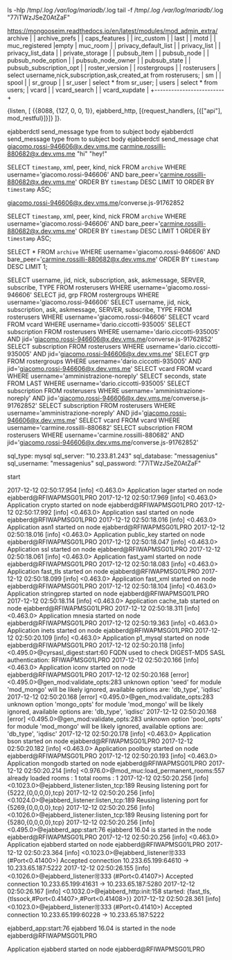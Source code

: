  ls -hlp /tmp/*.log /var/log/mariadb/*.log
 tail -f /tmp/*.log /var/log/mariadb/*.log
 "77iTWzJSeZ0AtZaF"
 
 https://mongooseim.readthedocs.io/en/latest/modules/mod_admin_extra/
  archive                 | 
| archive_prefs           |
| caps_features           |
| irc_custom              |
| last                    |
| motd                    |
| muc_registered          |empty
| muc_room                |
| privacy_default_list    |
| privacy_list            |
| privacy_list_data       |
| private_storage         |
| pubsub_item             |
| pubsub_node             |
| pubsub_node_option      |
| pubsub_node_owner       |
| pubsub_state            |
| pubsub_subscription_opt |
| roster_version          |
| rostergroups            |
| rosterusers             | select username,nick,subscription,ask,created_at from rosterusers;
| sm                      |
| spool                   |
| sr_group                |
| sr_user                 | select * from sr_user;
| users                   | select * from users;
| vcard                   |
| vcard_search            |
| vcard_xupdate           |
+-------------------------+


{listen, [
          {{8088, {127, 0, 0, 1}}, ejabberd_http,
           [{request_handlers, [{["api"], mod_restful}]}]}
         ]}.
		 

		 
ejabberdctl send_message type from to subject body
ejabberdctl send_message type from to subject body
ejabberdctl send_message chat giacomo.rossi-946606@x.dev.vms.me carmine.rossilli-880682@x.dev.vms.me "hi" "hey!"

SELECT `timestamp`, xml, peer, kind, nick FROM `archive` 
WHERE username='giacomo.rossi-946606' AND bare_peer='carmine.rossilli-880682@x.dev.vms.me'
ORDER BY `timestamp` DESC LIMIT 10 ORDER BY `timestamp` ASC;


giacomo.rossi-946606@x.dev.vms.me/converse.js-91762852



SELECT `timestamp`, xml, peer, kind, nick FROM `archive` 
WHERE username='giacomo.rossi-946606' AND bare_peer='carmine.rossilli-880682@x.dev.vms.me'
ORDER BY `timestamp` DESC LIMIT 1 ORDER BY `timestamp` ASC;

SELECT * FROM `archive` WHERE username='giacomo.rossi-946606' AND bare_peer='carmine.rossilli-880682@x.dev.vms.me'
ORDER BY `timestamp` DESC LIMIT 1;

SELECT username, jid, nick, subscription, ask, askmessage, SERVER, subscribe, TYPE FROM rosterusers WHERE username='giacomo.rossi-946606'
SELECT jid, grp FROM rostergroups WHERE username='giacomo.rossi-946606'
SELECT username, jid, nick, subscription, ask, askmessage, SERVER, subscribe, TYPE FROM rosterusers WHERE username='giacomo.rossi-946606'
SELECT vcard FROM vcard WHERE username='dario.ciccotti-935005'
SELECT subscription FROM rosterusers WHERE username='dario.ciccotti-935005' AND jid='giacomo.rossi-946606@x.dev.vms.me/converse.js-91762852'
SELECT subscription FROM rosterusers WHERE username='dario.ciccotti-935005' AND jid='giacomo.rossi-946606@x.dev.vms.me'
SELECT grp FROM rostergroups WHERE username='dario.ciccotti-935005' AND jid='giacomo.rossi-946606@x.dev.vms.me'
SELECT vcard FROM vcard WHERE username='amministrazione-noreply'
SELECT seconds, state FROM LAST WHERE username='dario.ciccotti-935005'
SELECT subscription FROM rosterusers WHERE username='amministrazione-noreply' AND jid='giacomo.rossi-946606@x.dev.vms.me/converse.js-91762852'
SELECT subscription FROM rosterusers WHERE username='amministrazione-noreply' AND jid='giacomo.rossi-946606@x.dev.vms.me'
SELECT vcard FROM vcard WHERE username='carmine.rossilli-880682'
SELECT subscription FROM rosterusers WHERE username='carmine.rossilli-880682' AND jid='giacomo.rossi-946606@x.dev.vms.me/converse.js-91762852'


sql_type: mysql
sql_server: "10.233.81.243"
sql_database: "messagenius"
sql_username: "messagenius"
sql_password: "77iTWzJSeZ0AtZaF"






start


2017-12-12 02:50:17.954 [info] <0.463.0> Application lager started on node ejabberd@RFIWAPMSG01LPRO
2017-12-12 02:50:17.969 [info] <0.463.0> Application crypto started on node ejabberd@RFIWAPMSG01LPRO
2017-12-12 02:50:17.992 [info] <0.463.0> Application sasl started on node ejabberd@RFIWAPMSG01LPRO
2017-12-12 02:50:18.016 [info] <0.463.0> Application asn1 started on node ejabberd@RFIWAPMSG01LPRO
2017-12-12 02:50:18.016 [info] <0.463.0> Application public_key started on node ejabberd@RFIWAPMSG01LPRO
2017-12-12 02:50:18.047 [info] <0.463.0> Application ssl started on node ejabberd@RFIWAPMSG01LPRO
2017-12-12 02:50:18.061 [info] <0.463.0> Application fast_yaml started on node ejabberd@RFIWAPMSG01LPRO
2017-12-12 02:50:18.083 [info] <0.463.0> Application fast_tls started on node ejabberd@RFIWAPMSG01LPRO
2017-12-12 02:50:18.099 [info] <0.463.0> Application fast_xml started on node ejabberd@RFIWAPMSG01LPRO
2017-12-12 02:50:18.104 [info] <0.463.0> Application stringprep started on node ejabberd@RFIWAPMSG01LPRO
2017-12-12 02:50:18.114 [info] <0.463.0> Application cache_tab started on node ejabberd@RFIWAPMSG01LPRO
2017-12-12 02:50:18.311 [info] <0.463.0> Application mnesia started on node ejabberd@RFIWAPMSG01LPRO
2017-12-12 02:50:19.363 [info] <0.463.0> Application inets started on node ejabberd@RFIWAPMSG01LPRO
2017-12-12 02:50:20.109 [info] <0.463.0> Application p1_mysql started on node ejabberd@RFIWAPMSG01LPRO
2017-12-12 02:50:20.118 [info] <0.495.0>@cyrsasl_digest:start:60 FQDN used to check DIGEST-MD5 SASL authentication: RFIWAPMSG01LPRO
2017-12-12 02:50:20.166 [info] <0.463.0> Application iconv started on node ejabberd@RFIWAPMSG01LPRO
2017-12-12 02:50:20.168 [error] <0.495.0>@gen_mod:validate_opts:283 unknown option 'seed' for module 'mod_mongo' will be likely ignored, available options are: 'db_type', 'iqdisc'
2017-12-12 02:50:20.168 [error] <0.495.0>@gen_mod:validate_opts:283 unknown option 'mongo_opts' for module 'mod_mongo' will be likely ignored, available options are: 'db_type', 'iqdisc'
2017-12-12 02:50:20.168 [error] <0.495.0>@gen_mod:validate_opts:283 unknown option 'pool_opts' for module 'mod_mongo' will be likely ignored, available options are: 'db_type', 'iqdisc'
2017-12-12 02:50:20.178 [info] <0.463.0> Application bson started on node ejabberd@RFIWAPMSG01LPRO
2017-12-12 02:50:20.182 [info] <0.463.0> Application poolboy started on node ejabberd@RFIWAPMSG01LPRO
2017-12-12 02:50:20.193 [info] <0.463.0> Application mongodb started on node ejabberd@RFIWAPMSG01LPRO
2017-12-12 02:50:20.214 [info] <0.976.0>@mod_muc:load_permanent_rooms:557 already loaded rooms : 1 total rooms : 1
2017-12-12 02:50:20.256 [info] <0.1023.0>@ejabberd_listener:listen_tcp:189 Reusing listening port for {5222,{0,0,0,0},tcp}
2017-12-12 02:50:20.256 [info] <0.1024.0>@ejabberd_listener:listen_tcp:189 Reusing listening port for {5269,{0,0,0,0},tcp}
2017-12-12 02:50:20.256 [info] <0.1026.0>@ejabberd_listener:listen_tcp:189 Reusing listening port for {5280,{0,0,0,0},tcp}
2017-12-12 02:50:20.256 [info] <0.495.0>@ejabberd_app:start:76 ejabberd 16.04 is started in the node ejabberd@RFIWAPMSG01LPRO
2017-12-12 02:50:20.256 [info] <0.463.0> Application ejabberd started on node ejabberd@RFIWAPMSG01LPRO
2017-12-12 02:50:23.364 [info] <0.1023.0>@ejabberd_listener:accept:333 (#Port<0.41400>) Accepted connection 10.233.65.199:64610 -> 10.233.65.187:5222
2017-12-12 02:50:26.155 [info] <0.1026.0>@ejabberd_listener:accept:333 (#Port<0.41407>) Accepted connection 10.233.65.199:41631 -> 10.233.65.187:5280
2017-12-12 02:50:26.167 [info] <0.1032.0>@ejabberd_http:init:158 started: {fast_tls,{tlssock,#Port<0.41407>,#Port<0.41408>}}
2017-12-12 02:50:28.361 [info] <0.1023.0>@ejabberd_listener:accept:333 (#Port<0.41410>) Accepted connection 10.233.65.199:60228 -> 10.233.65.187:5222


ejabberd_app:start:76 ejabberd 16.04 is started in the node ejabberd@RFIWAPMSG01LPRO

 Application ejabberd started on node ejabberd@RFIWAPMSG01LPRO